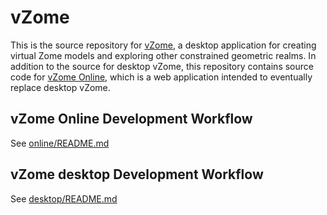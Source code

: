 # vZome

This is the source repository for [vZome](https://vzome.com/), a desktop application for creating virtual Zome models and exploring other constrained geometric realms.  In addition to the source for desktop vZome, this repository contains source code
for [vZome Online](https://vzome.com/app), which is a web application intended to eventually replace desktop vZome.

## vZome Online Development Workflow

See [online/README.md](online/README.md)

## vZome desktop Development Workflow

See [desktop/README.md](desktop/README.md)

